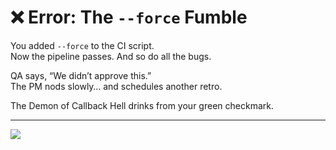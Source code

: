 # ❌ Error: The `--force` Fumble

You added `--force` to the CI script.  
Now the pipeline passes. And so do all the bugs.

QA says, “We didn’t approve this.”  
The PM nods slowly… and schedules another retro.

The Demon of Callback Hell drinks from your green checkmark.

---

<a href="../start-game.md">
  <img src="https://img.shields.io/badge/Return%20to%20the%20battlefield%20and%20try%20again-slategray?style=for-the-badge"/>
</a>
